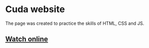 # Cuda website

The page was created to practice the skills of HTML, CSS and JS.

## [Watch online](https://anfd99.github.io/cuda/)
